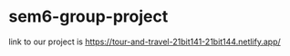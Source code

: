 # sem6-group-project

link  to our project  is
https://tour-and-travel-21bit141-21bit144.netlify.app/

